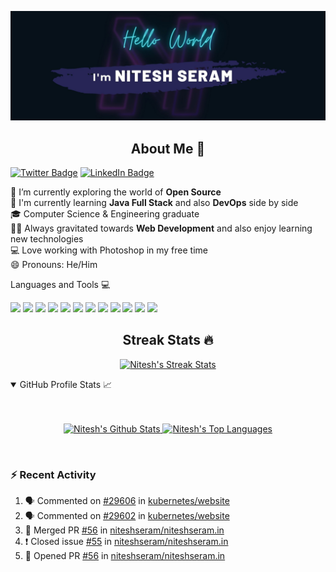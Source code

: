 ![Banner](https://github.com/niteshseram/niteshseram/blob/main/banner.jpg)
<h2 align="center">About Me 🚀</h2>

[![Twitter Badge](https://img.shields.io/badge/Twitter-niteshseram-informational?style=flat&logo=twitter&logoColor=white&color=2D2B55)](https://twitter.com/niteshseram)
[![LinkedIn Badge](https://img.shields.io/badge/LinkedIn-niteshseram-informational?style=flat&logo=linkedin&logoColor=white&color=2D2B55)](https://www.linkedin.com/in/niteshseram/)
<p>
🔭 I’m currently exploring the world of <strong>Open Source</strong> <br/>
🌱 I'm currently learning <strong>Java Full Stack</strong> and also <strong>DevOps</strong> side by side <br/>
🎓 Computer Science & Engineering graduate <br/>
👨‍💻 Always gravitated towards <strong>Web Development</strong> and also enjoy learning new technologies <br/>
💻 Love working with Photoshop in my free time <br />
😄 Pronouns: He/Him <br/>
</p>

</p>
Languages and Tools 💻
</h2>
<p align="center">
 
![](https://img.shields.io/badge/Code-Java-informational?style=flat&logo=Java&logoColor=white&color=2D2B55)
![](https://img.shields.io/badge/Code-JavaScript-informational?style=flat&logo=JavaScript&logoColor=white&color=2D2B55)
![](https://img.shields.io/badge/Code-Node.JS-informational?style=flat&logo=node.js&logoColor=white&color=2D2B55)
![](https://img.shields.io/badge/Code-React-informational?style=flat&logo=react&logoColor=white&color=2D2B55)
![](https://img.shields.io/badge/Code-Express.JS-informational?style=flat&logo=express&logoColor=white&color=2D2B55)
![](https://img.shields.io/badge/Code-Redux-informational?style=flat&logo=Redux&logoColor=white&color=2D2B55)
![](https://img.shields.io/badge/Code-NextJS-informational?style=flat&logo=next.js&logoColor=white&color=2D2B55)
![](https://img.shields.io/badge/Code-SpringBoot-informational?style=flat&logo=Spring&logoColor=white&color=2D2B55)
![](https://img.shields.io/badge/Code-MySQL-informational?style=flat&logo=MySQL&logoColor=white&color=2D2B55)
![](https://img.shields.io/badge/Code-MongoDB-informational?style=flat&logo=MongoDB&logoColor=white&color=2D2B55)
![](https://img.shields.io/badge/Style-ChakraUI-informational?style=flat&logo=chakraui&logoColor=white&color=2D2B55)
 ![](https://img.shields.io/badge/Style-StyledComponents-informational?style=flat&logo=styled-components&logoColor=white&color=2D2B55)
</p>
<h2 align="center">
Streak Stats 🔥
 </h2>
<p align="center">
  <a href="https://github.com/niteshseram">
    <img src="https://github-readme-streak-stats.herokuapp.com?user=niteshseram&theme=shades-of-purple" alt="Nitesh's Streak Stats" />
  </a>
</p>

<!-- https://github.com/anuraghazra/github-readme-stats -->
<details open="">
  <summary>
      GitHub Profile Stats <g-emoji class="g-emoji" alias="chart_with_upwards_trend" fallback-src="https://github.githubassets.com/images/icons/emoji/unicode/1f4c8.png">📈</g-emoji>
  </summary
   <br>
   <br>
   <br>
   <p align="center">
    <a href="https://github.com/anuraghazra/github-readme-stats">
      <img alt="Nitesh's Github Stats" src="https://github-readme-stats.vercel.app/api?username=niteshseram&theme=shades-of-purple&show_icons=true&hide_border=true" alt="Nitesh's github stats" height="192px"/>
    </a>
    <a href="https://github.com/anuraghazra/github-readme-stats">
      <img alt="Nitesh's Top Languages" src="https://denvercoder1-github-readme-stats.vercel.app/api/top-langs/?username=niteshseram&langs_count=8&layout=compact&theme=shades-of-purple&hide_border=true" height="192px"/>
    </a>
   <p>
<br/>
</details>
 
### :zap: Recent Activity

<!--START_SECTION:activity-->
1. 🗣 Commented on [#29606](https://github.com/kubernetes/website/issues/29606) in [kubernetes/website](https://github.com/kubernetes/website)
2. 🗣 Commented on [#29602](https://github.com/kubernetes/website/issues/29602) in [kubernetes/website](https://github.com/kubernetes/website)
3. 🎉 Merged PR [#56](https://github.com/niteshseram/niteshseram.in/pull/56) in [niteshseram/niteshseram.in](https://github.com/niteshseram/niteshseram.in)
4. ❗️ Closed issue [#55](https://github.com/niteshseram/niteshseram.in/issues/55) in [niteshseram/niteshseram.in](https://github.com/niteshseram/niteshseram.in)
5. 💪 Opened PR [#56](https://github.com/niteshseram/niteshseram.in/pull/56) in [niteshseram/niteshseram.in](https://github.com/niteshseram/niteshseram.in)
<!--END_SECTION:activity-->



